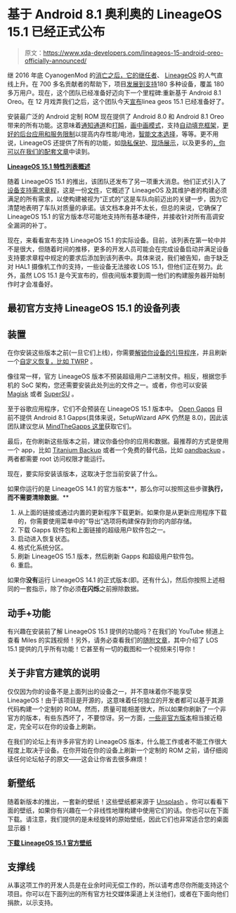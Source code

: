 # 基于 Android 8.1 奥利奥的 LineageOS 15.1 已经正式公布

> 原文：<https://www.xda-developers.com/lineageos-15-android-oreo-officially-announced/>

继 2016 年底 CyanogenMod 的[消亡之后，它的](https://www.xda-developers.com/the-death-of-cyangenmod-and-whats-in-store-for-the-future/)[继任者](https://www.xda-developers.com/official-lineageos-builds-start-rolling-out-for-nexus-6p-nexus-5x-nexbit-robin-and-more/)、 [LineageOS](https://www.xda-developers.com/xda-forums-dedicated-to-lineage-os-now-live/) 的人气直线上升。在 700 多名贡献者的帮助下，项目[发展到支持](https://www.xda-developers.com/happy-birthday-to-lineageos/)180 多种设备，覆盖 180 多万用户。现在，这个团队已经准备好迈向下一个里程碑:重新基于 Android 8.1 Oreo。在 12 月戏弄我们之后，这个团队今天[宣布](https://www.lineageos.org/Changelog-16/)linea geos 15.1 已经准备好了。

安装最广泛的 Android 定制 ROM 现在提供了 Android 8.0 和 Android 8.1 Oreo 带来的所有功能。这意味着[通知通道](https://www.xda-developers.com/notification-importance-controls-all-apps-android-oreo/)和[打盹](https://www.xda-developers.com/customize-notification-snooze-duration-android-oreo/)，[画中画模式](https://www.xda-developers.com/netflix-pip-mode-picture-android-8-1/)，支持[自动填充框架](https://www.xda-developers.com/android-os-autofill-framework-will-finally-resolve-a-long-standing-lag-issue-with-password-managers/)，[更好的后台应用和服务限制](https://www.xda-developers.com/android-oreo-oem-background-app-limitations/)以提高内存性能/电池，[智能文本选择](https://www.xda-developers.com/android-oreo-smart-text-selection-stable-google-chrome/)，等等。更不用说，LineageOS 还提供了所有的功能，如[隐私保护](https://www.xda-developers.com/protecting-your-privacy-app-ops-privacy-guard-and-xprivacy/)、[现场展示](https://www.xda-developers.com/lineageos-adding-livedisplay-quick-settings-tile/)，以及更多的[，你可以在我们的配套文章](https://www.xda-developers.com/lineageos-15-feature-list-overview-screenshots-video/)中读到。

[**LineageOS 15.1 特性列表概述**](https://www.xda-developers.com/lineageos-15-feature-list-overview-screenshots-video/)

随着 LineageOS 15.1 的推出，该团队还发布了另一项重大消息。他们正式引入了[设备支持需求章程](https://www.xda-developers.com/lineageos-device-support-requirements-charter/)，这是一份[文件](https://github.com/LineageOS/charter/blob/master/device-support-requirements.md)，它概述了 LineageOS 及其维护者的构建必须满足的所有需求，以使构建被视为“正式的”这是车队向前迈出的关键一步，因为它清楚地表明了车队对质量的承诺。该文档本身并不太长，但总的来说，它确保了 LineageOS 15.1 的官方版本尽可能地支持所有基本硬件，并接收针对所有高调安全漏洞的补丁。

现在，来看看宣布支持 LineageOS 15.1 的实际设备。目前，该列表在第一轮中并不是很大，但随着时间的推移，更多的开发人员可能会在完成设备启动并满足设备支持要求章程中规定的要求后添加到该列表中。具体来说，我们被告知，由于缺乏对 HAL1 摄像机工作的支持，一些设备无法接收 LOS 15.1，但他们正在努力。此外，虽然 LOS 15.1 是今天宣布的，但夜间版本要到周一他们的构建服务器开始制作时才会准备好。

## 最初官方支持 LineageOS 15.1 的设备列表

## 装置

在你安装这些版本之前(一旦它们上线)，你需要[解锁你设备的引导程序](https://www.xda-developers.com/root/)，并且刷新一个[自定义恢复，比如 TWRP](https://www.xda-developers.com/how-to-install-twrp/) 。

像往常一样，官方 LineageOS 版本不预装超级用户二进制文件。相反，根据您手机的 SoC 架构，您还需要安装此处列出的文件之一。或者，你也可以安装 [Magisk](https://forum.xda-developers.com/apps/magisk) 或者 [SuperSU](https://forum.xda-developers.com/apps/supersu) 。

至于谷歌应用程序，它们不会预装在 LineageOS 15.1 版本中。 [Open Gapps](https://forum.xda-developers.com/android/software/pa-gapps-continuation-t3098071) 目前不提供 Android 8.1 Gapps(具体来说，SetupWizard APK 仍然是 8.0)，因此该团队建议您从 [MindTheGapps 这里](https://androidfilehost.com/?w=files&flid=170282)获取它们。

最后，在你刷新这些版本之前，建议你备份你的应用和数据。最推荐的方式是使用一个 app，比如 [Titanium Backup](https://play.google.com/store/apps/details?id=com.keramidas.TitaniumBackup) 或者一个免费的替代品，比如 [oandbackup](https://f-droid.org/packages/dk.jens.backup/) 。两者都需要 root 访问权限才能运行。

现在，要实际安装该版本，这取决于您当前安装了什么。

如果你运行的是 LineageOS 14.1 的官方版本**，那么你可以按照这些步骤**执行，而不需要清除数据**。**

1.  从上面的链接或通过内置的更新程序下载更新。如果你是从更新应用程序下载的，你需要使用菜单中的“导出”选项将构建保存到你的内部存储。
2.  下载 Gapps 软件包和上面链接的超级用户软件包之一。
3.  启动进入恢复状态。
4.  格式化系统分区。
5.  刷新 LineageOS 15.1 版本，然后刷新 Gapps 和超级用户软件包。
6.  重启。

如果你**没有**运行 LineageOS 14.1 的正式版本(即。还有什么)，然后你按照上述相同的一套指示，除了你必须**在闪烁**之前擦除数据。

## 动手+功能

有兴趣在安装前了解 LineageOS 15.1 提供的功能吗？在我们的 YouTube 频道上查看 Miles 的实践视频！另外，请务必查看我们的[随附文章](https://www.xda-developers.com/lineageos-15-feature-list-overview-screenshots-video/)，其中介绍了 LOS 15.1 提供的几乎所有功能！它甚至有一切的截图和一个视频来引导你！

## 关于非官方建筑的说明

仅仅因为你的设备不是上面列出的设备之一，并不意味着你不能享受 LineageOS！由于该项目是开源的，这意味着任何独立的开发者都可以基于其源代码构建一个定制的 ROM。然而，质量可能相差很大，所以如果你刷新了一个非官方的版本，有些东西坏了，不要惊讶。另一方面，[一些非官方版本](https://www.xda-developers.com/lineageos-honor-view-10-huawei-mate-10-pro-project-treble/)相当接近稳定，完全可以在你的设备上刷新。

在我们的论坛上有许多非官方的 LineageOS 版本，什么能工作或者不能工作很大程度上取决于设备。在你开始在你的设备上刷新一个定制的 ROM 之前，请仔细阅读任何论坛帖子的原文——这会让你省去很多麻烦！

## 新壁纸

随着新版本的推出，一套新的壁纸！这些壁纸都来源于 [Unsplash](https://unsplash.com/) 。你可以看看下面的壁纸，如果你有兴趣在一个非线性地理构建中使用它们的话。你也可以在下面下载。请注意，我们提供的是未经旋转的原始壁纸，因此它们也非常适合您的桌面显示器！

[**下载 LineageOS 15.1 官方壁纸**](https://www.androidfilehost.com/?fid=890129502657585215)

## 支撑线

从事这项工作的开发人员是在业余时间无偿工作的，所以请考虑尽你所能支持这个项目。你可以在下面列出的所有官方社交媒体渠道上关注他们，或者在下面向他们捐款，以示支持。